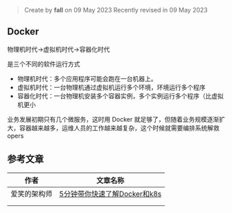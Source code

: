> Create by **fall** on 09 May 2023
> Recently revised in 09 May 2023

## Docker

物理机时代->虚拟机时代->容器化时代

是三个不同的软件运行方式

- 物理机时代：多个应用程序可能会跑在一台机器上。
- 虚拟机时代：一台物理机通过虚拟机运行多个环境，环境运行多个程序
- 容器化时代：一台物理机安装多个容器实例，多个实例运行多个程序（比虚拟机更小

业务发展初期只有几个微服务，这时用 Docker 就足够了，但随着业务规模逐渐扩大，容器越来越多，运维人员的工作越来越复杂，这个时候就需要编排系统解救 opers

## 参考文章

| 作者         | 文章名称                                                     |
| ------------ | ------------------------------------------------------------ |
| 爱笑的架构师 | [5分钟带你快速了解Docker和k8s](https://juejin.cn/post/6913568633813729294) |
|              |                                                              |
|              |                                                              |

